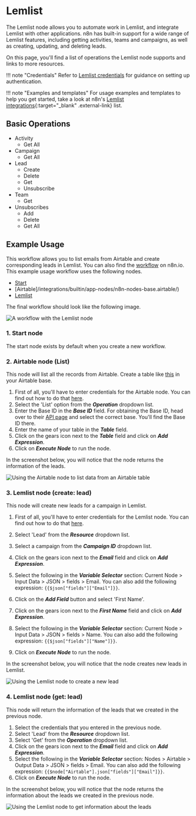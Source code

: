 # Lemlist

The Lemlist node allows you to automate work in Lemlist, and integrate Lemlist with other applications. n8n has built-in support for a wide range of Lemlist features, including getting activities, teams and campaigns, as well as creating, updating, and deleting leads. 

On this page, you'll find a list of operations the Lemlist node supports and links to more resources.

!!! note "Credentials"
    Refer to [Lemlist credentials](https://docs.n8n.io/integrations/builtin/credentials/lemlist/) for guidance on setting up authentication. 

!!! note "Examples and templates"
    For usage examples and templates to help you get started, take a look at n8n's [Lemlist integrations](https://n8n.io/integrations/lemlist/){:target="_blank" .external-link} list.


## Basic Operations

* Activity
    * Get All
* Campaign
    * Get All
* Lead
    * Create
    * Delete
    * Get
    * Unsubscribe
* Team
    * Get
* Unsubscribes
    * Add
    * Delete
    * Get All

## Example Usage

This workflow allows you to list emails from Airtable and create corresponding leads in Lemlist. You can also find the [workflow](https://n8n.io/workflows/983) on n8n.io. This example usage workflow uses the following nodes.
- [Start](/integrations/builtin/core-nodes/n8n-nodes-base.start/)
- [Airtable]/integrations/builtin/app-nodes/n8n-nodes-base.airtable/)
- [Lemlist]()

The final workflow should look like the following image.

![A workflow with the Lemlist node](/_images/integrations/builtin/app-nodes/lemlist/workflow.png)

### 1. Start node

The start node exists by default when you create a new workflow.

### 2. Airtable node (List)

This node will list all the records from Airtable. Create a table like [this](https://airtable.com/shruiCc4kttDVsTsD) in your Airtable base.

1. First of all, you'll have to enter credentials for the Airtable node. You can find out how to do that [here](/integrations/builtin/credentials/airtable/).
2. Select the 'List' option from the ***Operation*** dropdown list.
3. Enter the Base ID in the ***Base ID*** field. For obtaining the Base ID, head over to their [API page](https://airtable.com/api) and select the correct base. You'll find the Base ID there.
4. Enter the name of your table in the ***Table*** field.
5. Click on the gears icon next to the ***Table*** field and click on ***Add Expression***.
6. Click on ***Execute Node*** to run the node.

In the screenshot below, you will notice that the node returns the information of the leads.

![Using the Airtable node to list data from an Airtable table](/_images/integrations/builtin/app-nodes/lemlist/airtable_node.png)

### 3. Lemlist node (create: lead)

This node will create new leads for a campaign in Lemlist.

1. First of all, you'll have to enter credentials for the Lemlist node. You can find out how to do that [here](/integrations/builtin/credentials/lemlist/).
2. Select 'Lead' from the ***Resource*** dropdown list.
3. Select a campaign from the ***Campaign ID*** dropdown list.
4. Click on the gears icon next to the ***Email*** field and click on ***Add Expression***.

5. Select the following in the ***Variable Selector*** section: Current Node > Input Data > JSON > fields > Email. You can also add the following expression: `{{$json["fields"]["Email"]}}`.
6. Click on the ***Add Field*** button and select 'First Name'.
7. Click on the gears icon next to the ***First Name*** field and click on ***Add Expression***.
8. Select the following in the ***Variable Selector*** section: Current Node > Input Data > JSON > fields > Name. You can also add the following expression: `{{$json["fields"]["Name"]}}`.
9. Click on ***Execute Node*** to run the node.

In the screenshot below, you will notice that the node creates new leads in Lemlist.

![Using the Lemlist node to create a new lead](/_images/integrations/builtin/app-nodes/lemlist/lemlist_node.png)

### 4. Lemlist node (get: lead)

This node will return the information of the leads that we created in the previous node.

1. Select the credentials that you entered in the previous node.
2. Select 'Lead' from the ***Resource*** dropdown list.
3. Select 'Get' from the ***Operation*** dropdown list.
4. Click on the gears icon next to the ***Email*** field and click on ***Add Expression***.
5. Select the following in the ***Variable Selector*** section: Nodes > Airtable > Output Data > JSON > fields > Email. You can also add the following expression: `{{$node["Airtable"].json["fields"]["Email"]}}`.
6. Click on ***Execute Node*** to run the node.

In the screenshot below, you will notice that the node returns the information about the leads we created in the previous node.

![Using the Lemlist node to get information about the leads](/_images/integrations/builtin/app-nodes/lemlist/lemlist1_node.png)
